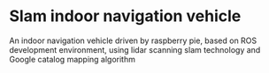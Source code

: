 # Slam indoor navigation vehicle
 An indoor navigation vehicle driven by raspberry pie, based on ROS development environment, using lidar scanning slam technology and Google catalog mapping algorithm
